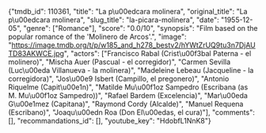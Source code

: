 {"tmdb_id": 110361, "title": "La p\u00edcara molinera", "original_title": "La p\u00edcara molinera", "slug_title": "la-picara-molinera", "date": "1955-12-05", "genre": ["Romance"], "score": "0.0/10", "synopsis": "Film based on the popular romance of the 'Molinero de Arcos'.", "image": "https://image.tmdb.org/t/p/w185_and_h278_bestv2/hYWtZrUQ9tu3n7DjAUTD83AKWCE.jpg", "actors": ["Francisco Rabal (Crist\u00f3bal Paterna - el molinero)", "Mischa Auer (Pascual - el corregidor)", "Carmen Sevilla (Luc\u00eda Villanueva - la molinera)", "Madeleine Lebeau (Jacqueline - la corregidora)", "Jos\u00e9 Isbert (Campillo, el pregonero)", "Antonio Riquelme (Capit\u00e1n)", "Matilde Mu\u00f1oz Sampedro (Escribana (as M. Mu\u00f1oz Sampedro))", "Rafael Bardem (Excelencia)", "Mar\u00eda G\u00e1mez (Capitana)", "Raymond Cordy (Alcalde)", "Manuel Requena (Escribano)", "Joaqu\u00edn Roa (Don El\u00edas, el cura)"], "comments": [], "recommandations_id": [], "youtube_key": "HdobfL1NnK8"}
